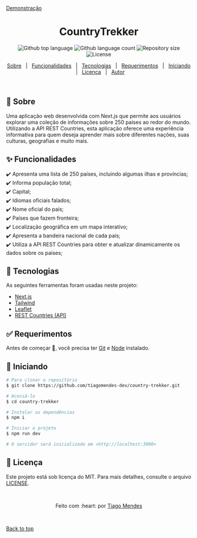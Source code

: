 <div>
  <a href="https://country-trekker.vercel.app/">Demonstração</a>
</div>

<h1 align="center" id="top">CountryTrekker</h1>

<p align="center">
  <img alt="Github top language" src="https://img.shields.io/github/languages/top/tiagomendes-dev/country-trekker?color=56BEB8">

  <img alt="Github language count" src="https://img.shields.io/github/languages/count/tiagomendes-dev/country-trekker?color=56BEB8">

  <img alt="Repository size" src="https://img.shields.io/github/repo-size/tiagomendes-dev/country-trekker?color=56BEB8">

  <img alt="License" src="https://img.shields.io/github/license/tiagomendes-dev/country-trekker?color=56BEB8">
</p>

<p align="center">
  <a href="#dart-about">Sobre</a> &#xa0; | &#xa0; 
  <a href="#sparkles-features">Funcionalidades</a> &#xa0; | &#xa0;
  <a href="#rocket-technologies">Tecnologias</a> &#xa0; | &#xa0;
  <a href="#white_check_mark-requirements">Requerimentos</a> &#xa0; | &#xa0;
  <a href="#checkered_flag-starting">Iniciando</a> &#xa0; | &#xa0;
  <a href="#memo-license">Licença</a> &#xa0; | &#xa0;
  <a href="https://github.com/tiagomendes-dev/" target="_blank">Autor</a>
</p>

<br>

## :dart: Sobre

Uma aplicação web desenvolvida com Next.js que permite aos usuários explorar uma coleção de informações sobre 250 países ao redor do mundo. Utilizando a API REST Countries, esta aplicação oferece uma experiência informativa para quem deseja aprender mais sobre diferentes nações, suas culturas, geografias e muito mais.

## :sparkles: Funcionalidades

:heavy_check_mark: Apresenta uma lista de 250 países, incluindo algumas ilhas e províncias;\
:heavy_check_mark: Informa população total;\
:heavy_check_mark: Capital;\
:heavy_check_mark: Idiomas oficiais falados;\
:heavy_check_mark: Nome oficial do país;\
:heavy_check_mark: Países que fazem fronteira;\
:heavy_check_mark: Localização geográfica em um mapa interativo;\
:heavy_check_mark: Apresenta a bandeira nacional de cada país;\
:heavy_check_mark: Utiliza a API REST Countries para obter e atualizar dinamicamente os dados sobre os países;

## :rocket: Tecnologias

As seguintes ferramentas foram usadas neste projeto:

- [Next.js](https://nextjs.org/)
- [Tailwind](https://tailwindcss.com/)
- [Leaflet](https://leafletjs.com/)
- [REST Countries (API)](https://restcountries.com/)

## :white_check_mark: Requerimentos

Antes de começar :checkered_flag:, você precisa ter [Git](https://git-scm.com) e [Node](https://nodejs.org/en/) instalado.

## :checkered_flag: Iniciando

```bash
# Para clonar o repositório
$ git clone https://github.com/tiagomendes-dev/country-trekker.git

# Acessá-lo
$ cd country-trekker

# Instalar as dependências
$ npm i

# Iniciar o projeto
$ npm run dev

# O servidor será inicializado em <http://localhost:3000>
```

## :memo: Licença

Este projeto está sob licença do MIT. Para mais detalhes, consulte o arquivo [LICENSE](LICENSE).

&#xa0;

<p align="center">Feito com :heart: por <a href="https://www.tiagomendes.dev/" target="_blank">Tiago Mendes</a></p>

&#xa0;

<a href="#top">Back to top</a>

